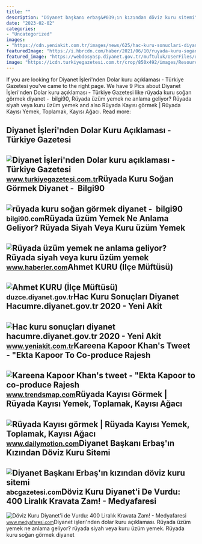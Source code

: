```yaml
---
title: ""
description: "Diyanet başkanı erbaş&#039;ın kızından döviz kuru sitemi"
date: "2023-02-02"
categories:
- "Uncategorized"
images:
- "https://cdn.yeniakit.com.tr/images/news/625/hac-kuru-sonuclari-diyanet-hacumrediyanetgovtr-2020-h1578552950-639fc6.jpg"
featuredImage: "https://i.hbrcdn.com/haber/2021/06/10/ruyada-kuru-sogan-gormek-diyanet-aciklamasi-14191492_3128_amp.jpg"
featured_image: "https://webdosyasp.diyanet.gov.tr/muftuluk/UserFiles/duzce/Ilceler/akcakoca/UserFiles/Images/3a2158ea-c866-4758-b64e-47e641dad7d7_750x422.jpg"
image: "https://icdn.turkiyegazetesi.com.tr/crop/850x492/images/Resources/2015/3/10/700x244912_diyanet_1.jpg"
---
```


If you are looking for Diyanet İşleri'nden Dolar kuru açıklaması - Türkiye Gazetesi you've came to the right page. We have 9 Pics about Diyanet İşleri'nden Dolar kuru açıklaması - Türkiye Gazetesi like rüyada kuru soğan görmek diyanet - ️ bilgi90, Rüyada üzüm yemek ne anlama geliyor? Rüyada siyah veya kuru üzüm yemek and also Rüyada Kayısı görmek | Rüyada Kayısı Yemek, Toplamak, Kayısı Ağacı. Read more:

Diyanet İşleri'nden Dolar Kuru Açıklaması - Türkiye Gazetesi
------------------------------------------------------------

 ![Diyanet İşleri'nden Dolar kuru açıklaması - Türkiye Gazetesi](https://icdn.turkiyegazetesi.com.tr/crop/850x492/images/Resources/2015/3/10/700x244912_diyanet_1.jpg) <small>www.turkiyegazetesi.com.tr</small>Rüyada Kuru Soğan Görmek Diyanet - ️ Bilgi90
--------------------------------------------

 ![rüyada kuru soğan görmek diyanet - ️ bilgi90](https://i.hbrcdn.com/haber/2021/06/10/ruyada-kuru-sogan-gormek-diyanet-aciklamasi-14191492_3128_amp.jpg) <small>bilgi90.com</small>Rüyada üzüm Yemek Ne Anlama Geliyor? Rüyada Siyah Veya Kuru üzüm Yemek
----------------------------------------------------------------------

 ![Rüyada üzüm yemek ne anlama geliyor? Rüyada siyah veya kuru üzüm yemek](https://i.hbrcdn.com/haber/2020/12/09/ruyada-uzum-yemek-ne-anlama-geliyor-ruyada-siyah-13789408_9058_amp.jpg) <small>www.haberler.com</small>Ahmet KURU (İlçe Müftüsü)
-------------------------

 ![Ahmet KURU (İlçe Müftüsü)](https://webdosyasp.diyanet.gov.tr/muftuluk/UserFiles/duzce/Ilceler/akcakoca/UserFiles/Images/3a2158ea-c866-4758-b64e-47e641dad7d7_750x422.jpg) <small>duzce.diyanet.gov.tr</small>Hac Kuru Sonuçları Diyanet Hacumre.diyanet.gov.tr 2020 - Yeni Akit
------------------------------------------------------------------

 ![Hac kuru sonuçları diyanet hacumre.diyanet.gov.tr 2020 - Yeni Akit](https://cdn.yeniakit.com.tr/images/news/625/hac-kuru-sonuclari-diyanet-hacumrediyanetgovtr-2020-h1578552950-639fc6.jpg) <small>www.yeniakit.com.tr</small>Kareena Kapoor Khan's Tweet - "Ekta Kapoor To Co-produce Rajesh
---------------------------------------------------------------

 ![Kareena Kapoor Khan's tweet - "Ekta Kapoor to co-produce Rajesh](https://pbs.twimg.com/media/Fcyada8X0AANSFu.jpg) <small>www.trendsmap.com</small>Rüyada Kayısı Görmek | Rüyada Kayısı Yemek, Toplamak, Kayısı Ağacı
------------------------------------------------------------------

 ![Rüyada Kayısı görmek | Rüyada Kayısı Yemek, Toplamak, Kayısı Ağacı](https://s2.dmcdn.net/v/SyzX_1aXlWugh-0n3/x720) <small>www.dailymotion.com</small>Diyanet Başkanı Erbaş'ın Kızından Döviz Kuru Sitemi
---------------------------------------------------

 ![Diyanet Başkanı Erbaş'ın kızından döviz kuru sitemi](https://abcgazetesi.com/d/news/328323.jpg) <small>abcgazetesi.com</small>Döviz Kuru Diyanet'i De Vurdu: 400 Liralık Kravata Zam! - Medyafaresi
---------------------------------------------------------------------

 ![Döviz Kuru Diyanet'i de Vurdu: 400 Liralık Kravata Zam! - Medyafaresi](https://img.medyafaresi.com/rcman/Cw940h529q95gc/storage/old/files/2021/12/16/977295/doviz-kuru-diyaneti-vurdu-400-liralik-kravata-zam_HZmg.jpg) <small>www.medyafaresi.com</small>Diyanet i̇şleri'nden dolar kuru açıklaması. Rüyada üzüm yemek ne anlama geliyor? rüyada siyah veya kuru üzüm yemek. Rüyada kuru soğan görmek diyanet
